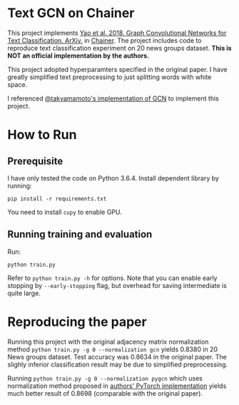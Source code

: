 # Text GCN on Chainer

This project implements [Yao et al. 2018. Graph Convolutional Networks for Text Classification. ArXiv.](https://arxiv.org/abs/1809.05679) in [Chainer](https://chainer.org/).
The project includes code to reproduce text classification experiment on 20 news groups dataset. **This is NOT an official implementation by the authors.**

This project adopted hyperparamters specified in the original paper.
I have greatly simplified text preprocessing to just splitting words with white space.

I referenced [@takyamamoto's implementation of GCN](https://github.com/takyamamoto/Graph-Convolution-Chainer) to implement this project.

# How to Run

## Prerequisite

I have only tested the code on Python 3.6.4. Install dependent library by running:

```
pip install -r requirements.txt
```

You need to install `cupy` to enable GPU.

## Running training and evaluation

Run:

```
python train.py
```

Refer to `python train.py -h` for options.
Note that you can enable early stopping by `--early-stopping` flag, but overhead for saving intermediate is quite large.


# Reproducing the paper

Running this project with the original adjacency matrix normalization method `python train.py -g 0 --normalization gcn` yields 0.8380 in 20 News groups dataset.
Test accuracy was 0.8634 in the original paper.
The slighly inferior classification result may be due to simplified preprocessing.

Running `python train.py -g 0 --normalization pygcn` which uses normalization method proposed in [authors' PyTorch implementation](https://github.com/tkipf/pygcn/issues/11) yields much better result of 0.8698 (comparable with the original paper).
